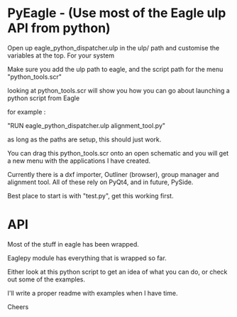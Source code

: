 

PyEagle - (Use most of the Eagle ulp API from python)
=======

Open up eagle_python_dispatcher.ulp in the ulp/ path and customise the variables at the top. For your system

Make sure you add the ulp path to eagle, and the script path for the menu "python_tools.scr"

looking at python_tools.scr will show you how you can go about launching a python script from Eagle

for example : 

"RUN eagle_python_dispatcher.ulp alignment_tool.py"

as long as the paths are setup, this should just work.

You can drag this python_tools.scr onto an open schematic and you will get a new menu with the applications I have created.

Currently there is a dxf importer, Outliner (browser), group manager and alignment tool. All of these rely on PyQt4, and in future, PySide.

Best place to start is with "test.py", get this working first.


API
===

Most of the stuff in eagle has been wrapped.

Eaglepy module has everything that is wrapped so far. 

Either look at this python script to get an idea of what you can do, or check out some of the examples.

I'll write a proper readme with examples when I have time.

Cheers
